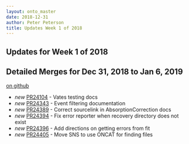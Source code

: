 ```yaml
---
layout: onto_master
date: 2018-12-31
author: Peter Peterson
title: Updates Week 1 of 2018
---
```

Updates for Week 1 of 2018
--------------------------

Detailed Merges for Dec 31, 2018 to Jan 6, 2019
-----------------------------------------------
[on github](https://github.com/mantidproject/mantid/pulls?q=is%3Apr+merged%3A2019-01-01..2019-01-06)

* *new* [PR24104](https://github.com/mantidproject/mantid/pull/24104) - Vates testing docs
* *new* [PR24343](https://github.com/mantidproject/mantid/pull/24343) - Event filtering documentation
* *new* [PR24389](https://github.com/mantidproject/mantid/pull/24389) - Correct sourcelink in AbsorptionCorrection docs
* *new* [PR24394](https://github.com/mantidproject/mantid/pull/24394) - Fix error reporter when recovery directory does not exist
* *new* [PR24396](https://github.com/mantidproject/mantid/pull/24396) - Add directions on getting errors from fit
* *new* [PR24405](https://github.com/mantidproject/mantid/pull/24405) - Move SNS to use ONCAT for finding files
